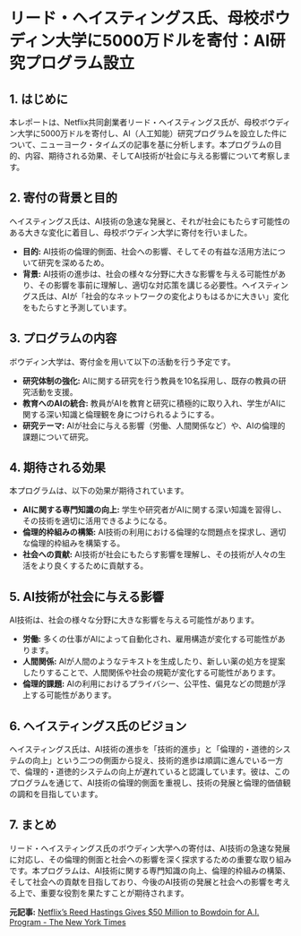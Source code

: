 # リード・ヘイスティングス氏、母校ボウディン大学に5000万ドルを寄付：AI研究プログラム設立

## 1. はじめに

本レポートは、Netflix共同創業者リード・ヘイスティングス氏が、母校ボウディン大学に5000万ドルを寄付し、AI（人工知能）研究プログラムを設立した件について、ニューヨーク・タイムズの記事を基に分析します。本プログラムの目的、内容、期待される効果、そしてAI技術が社会に与える影響について考察します。

## 2. 寄付の背景と目的

ヘイスティングス氏は、AI技術の急速な発展と、それが社会にもたらす可能性のある大きな変化に着目し、母校ボウディン大学に寄付を行いました。

* **目的:** AI技術の倫理的側面、社会への影響、そしてその有益な活用方法について研究を深めるため。
* **背景:** AI技術の進歩は、社会の様々な分野に大きな影響を与える可能性があり、その影響を事前に理解し、適切な対応策を講じる必要性。ヘイスティングス氏は、AIが「社会的なネットワークの変化よりもはるかに大きい」変化をもたらすと予測しています。

## 3. プログラムの内容

ボウディン大学は、寄付金を用いて以下の活動を行う予定です。

* **研究体制の強化:** AIに関する研究を行う教員を10名採用し、既存の教員の研究活動を支援。
* **教育へのAIの統合:** 教員がAIを教育と研究に積極的に取り入れ、学生がAIに関する深い知識と倫理観を身につけられるようにする。
* **研究テーマ:** AIが社会に与える影響（労働、人間関係など）や、AIの倫理的課題について研究。

## 4. 期待される効果

本プログラムは、以下の効果が期待されています。

* **AIに関する専門知識の向上:** 学生や研究者がAIに関する深い知識を習得し、その技術を適切に活用できるようになる。
* **倫理的枠組みの構築:** AI技術の利用における倫理的な問題点を探求し、適切な倫理的枠組みを構築する。
* **社会への貢献:** AI技術が社会にもたらす影響を理解し、その技術が人々の生活をより良くするために貢献する。

## 5. AI技術が社会に与える影響

AI技術は、社会の様々な分野に大きな影響を与える可能性があります。

* **労働:** 多くの仕事がAIによって自動化され、雇用構造が変化する可能性があります。
* **人間関係:** AIが人間のようなテキストを生成したり、新しい薬の処方を提案したりすることで、人間関係や社会の規範が変化する可能性があります。
* **倫理的課題:** AIの利用におけるプライバシー、公平性、偏見などの問題が浮上する可能性があります。

## 6. ヘイスティングス氏のビジョン

ヘイスティングス氏は、AI技術の進歩を「技術的進歩」と「倫理的・道徳的システムの向上」という二つの側面から捉え、技術的進歩は順調に進んでいる一方で、倫理的・道徳的システムの向上が遅れていると認識しています。彼は、このプログラムを通じて、AI技術の倫理的側面を重視し、技術の発展と倫理的価値観の調和を目指しています。

## 7. まとめ

リード・ヘイスティングス氏のボウディン大学への寄付は、AI技術の急速な発展に対応し、その倫理的側面と社会への影響を深く探求するための重要な取り組みです。本プログラムは、AI技術に関する専門知識の向上、倫理的枠組みの構築、そして社会への貢献を目指しており、今後のAI技術の発展と社会への影響を考える上で、重要な役割を果たすことが期待されます。


**元記事:** [Netflix’s Reed Hastings Gives $50 Million to Bowdoin for A.I. Program - The New York Times](https://www.nytimes.com/2025/03/24/technology/reed-hastings-bowdoin-ai.html)
